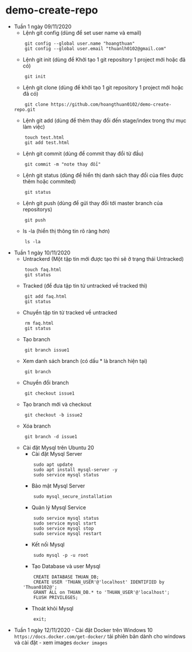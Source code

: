 # demo-create-repo
+ Tuần 1 ngày 09/11/2020
    - Lệnh git config (dùng để set user name và email)
    ```
        git config --global user.name "hoangthuan"
        git config --global user.email "thuanlh0102@gmail.com"
    ``` 
    - Lệnh git init (dùng để Khởi tạo 1 git repository 1 project mới hoặc đã có)
    ```
        git init
    ```
    - Lệnh git clone (dùng để khởi tạo 1 git repository 1 project mới hoặc đã có)
    ```
        git clone https://github.com/hoangthuan0102/demo-create-repo.git
    ```
    - Lệnh git add (dùng để thêm thay đổi đến stage/index trong thư mục làm việc)
    ```
        touch test.html
        git add test.html
    ```
    - Lệnh git commit (dùng để commit thay đổi từ đầu)
    ```
        git commit -m "note thay đổi"
    ```
    - Lệnh git status (dùng để hiển thị danh sách thay đổi của files được thêm hoặc commited)
    ```
        git status
    ```
    - Lệnh git push (dùng để gửi thay đổi tới master branch của repositorys)
    ```
        git push
    ```
    - ls -la (hiển thị thông tin rõ ràng hơn)
    ```
        ls -la
    ```
+ Tuần 1 ngày 10/11/2020
    - Untrackerd (Một tập tin mới được tạo thì sẽ ở trạng thái Untracked)
    ```
        touch faq.html
        git status
    ```
    - Tracked (để đưa tập tin từ untracked về tracked thì)
    ```
        git add faq.html
        git status
    ```
    - Chuyển tập tin từ tracked về untracked 
    ```
        rm faq.html
        git status
    ```
    - Tạo branch
    ```
        git branch issue1
    ```
    - Xem danh sách branch (có dấu * là branch hiện tại)
    ```
        git branch
    ```
    - Chuyển đổi branch 
    ```
        git checkout issue1
    ```
    - Tạo branch mới và checkout
    ```
        git checkout -b issue2
    ``` 
    - Xóa branch
    ```
        git branch -d issue1
    ```
    - Cài đặt Mysql trên Ubuntu 20
        - Cài đặt Mysql Server
        ```
            sudo apt update
            sudo apt install mysql-server -y
            sudo service mysql status
        ```
        - Bảo mật Mysql Server
        ```
            sudo mysql_secure_installation
        ```
        - Quản lý Mysql Service
        ```
            sudo service mysql status
            sudo service mysql start
            sudo service mysql stop
            sudo service mysql restart
        ```
        - Kết nối Mysql
        ```
            sudo mysql -p -u root
        ```
        - Tạo Database và user Mysql
        ```
            CREATE DATABASE THUAN_DB;
            CREATE USER 'THUAN_USER'@'localhost' IDENTIFIED by 'Thuan0102@';            
            GRANT ALL on THUAN_DB.* to 'THUAN_USER'@'localhost';           
            FLUSH PRIVILEGES;
        ```
        - Thoát khỏi Mysql
        ```
            exit;
        ```
+ Tuần 1 ngày 12/11/2020
        - Cài đặt Docker trên Windows 10
        ```
            https://docs.docker.com/get-docker/
        ```
            tải phiên bản dành cho windows và cài đặt
        - xem images
        ```
            docker images
        ```
